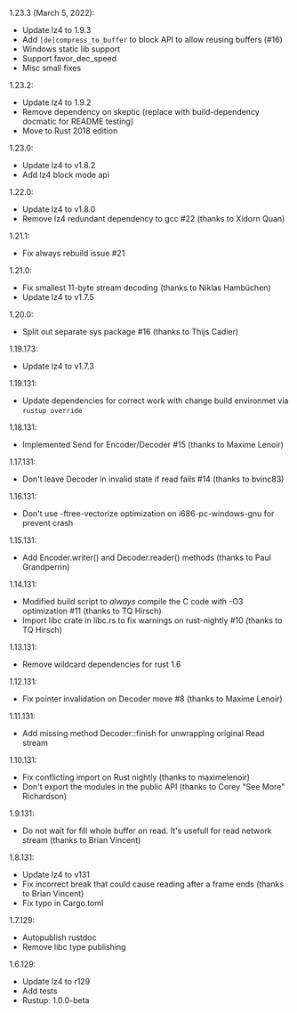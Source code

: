 1.23.3 (March 5, 2022):
* Update lz4 to 1.9.3
* Add `[de]compress_to_buffer` to block API to allow reusing buffers (#16)
* Windows static lib support
* Support favor_dec_speed
* Misc small fixes

1.23.2:
 * Update lz4 to 1.9.2
 * Remove dependency on skeptic (replace with build-dependency docmatic for     README testing)
 * Move to Rust 2018 edition

1.23.0:
 * Update lz4 to v1.8.2
 * Add lz4 block mode api

1.22.0:

 * Update lz4 to v1.8.0
 * Remove lz4 redundant dependency to gcc #22 (thanks to Xidorn Quan)

1.21.1:

 * Fix always rebuild issue #21

1.21.0:

 * Fix smallest 11-byte stream decoding (thanks to Niklas Hambüchen)
 * Update lz4 to v1.7.5

1.20.0:

 * Split out separate sys package #16 (thanks to Thijs Cadier)

1.19.173:

 * Update lz4 to v1.7.3

1.19.131:

 * Update dependencies for correct work with change build environmet via `rustup override`

1.18.131:

 * Implemented Send for Encoder/Decoder #15 (thanks to Maxime Lenoir)

1.17.131:

 * Don't leave Decoder in invalid state if read fails #14 (thanks to bvinc83)

1.16.131:

 * Don't use -ftree-vectorize optimization on i686-pc-windows-gnu for prevent crash

1.15.131:

 * Add Encoder.writer() and Decoder.reader() methods (thanks to Paul Grandperrin)

1.14.131:

 * Modified build script to *always* compile the C code with -O3 optimization #11 (thanks to TQ Hirsch)
 * Import libc crate in libc.rs to fix warnings on rust-nightly #10 (thanks to TQ Hirsch)

1.13.131:

 * Remove wildcard dependencies for rust 1.6

1.12.131:

 * Fix pointer invalidation on Decoder move #8 (thanks to Maxime Lenoir)

1.11.131:

 * Add missing method Decoder::finish for unwrapping original Read stream

1.10.131:

 * Fix conflicting import on Rust nightly (thanks to maximelenoir)
 * Don't export the modules in the public API (thanks to Corey "See More" Richardson)

1.9.131:

 * Do not wait for fill whole buffer on read. It's usefull for read network stream (thanks to Brian Vincent)

1.8.131:

 * Update lz4 to v131
 * Fix incorrect break that could cause reading after a frame ends (thanks to Brian Vincent)
 * Fix typo in Cargo.toml

1.7.129:

 * Autopublish rustdoc
 * Remove libc type publishing

1.6.129:

 * Update lz4 to r129
 * Add tests
 * Rustup: 1.0.0-beta
